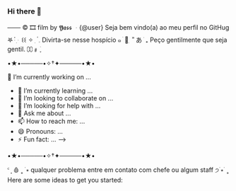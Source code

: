 ### Hi there 👋

─── © 🎞 film by 𝖄𝖆𝖘𝖘
ᆞ{@user} Seja bem vindo(a) ao meu perfil no GitHug 𖤐 ּ ֗ ִ ּ
꒰꒰ ✧ ִ ۟   𓈒 Divirta-se nesse hospício ๑  ׄ 🥀 ִ  ʾʾ
 あ ׁ ₊ Peço gentilmente que seja gentil. ⩇⩇﹟ ׁ ֢

•★•─────•✧†✦─────•★•

 🔭 I’m currently working on ...
- 🌱 I’m currently learning ...
- 👯 I’m looking to collaborate on ...
- 🤔 I’m looking for help with ...
- 💬 Ask me about ...
- 📫 How to reach me: ...
- 😄 Pronouns: ...
- ⚡ Fun fact: ...
-->


•★•─────•✧†✦─────•★•

 ꜂ ⸼ 🩸 ˳ ࣪ ⭒ qualquer problema entre em contato com chefe ou algum staff  ੭࣪  ⭒ ࣪ ˳
Here are some ideas to get you started:

